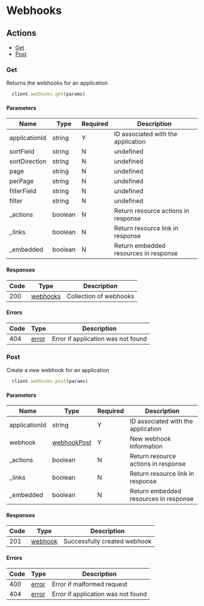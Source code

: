 # Webhooks

## Actions

*   [Get](#get)
*   [Post](#post)

### Get

Returns the webhooks for an application

```ruby
  client.webhooks.get(params)
```

#### Parameters

| Name | Type | Required | Description |
| ---- | ---- | -------- | ----------- |
| applicationId | string | Y | ID associated with the application |
| sortField | string | N | undefined |
| sortDirection | string | N | undefined |
| page | string | N | undefined |
| perPage | string | N | undefined |
| filterField | string | N | undefined |
| filter | string | N | undefined |
| _actions | boolean | N | Return resource actions in response |
| _links | boolean | N | Return resource link in response |
| _embedded | boolean | N | Return embedded resources in response |

#### Responses

| Code | Type | Description |
| ---- | ---- | ----------- |
| 200 | [webhooks](_schemas.md#webhooks) | Collection of webhooks |

#### Errors

| Code | Type | Description |
| ---- | ---- | ----------- |
| 404 | [error](_schemas.md#error) | Error if application was not found |

### Post

Create a new webhook for an application

```ruby
  client.webhooks.post(params)
```

#### Parameters

| Name | Type | Required | Description |
| ---- | ---- | -------- | ----------- |
| applicationId | string | Y | ID associated with the application |
| webhook | [webhookPost](_schemas.md#webhookpost) | Y | New webhook information |
| _actions | boolean | N | Return resource actions in response |
| _links | boolean | N | Return resource link in response |
| _embedded | boolean | N | Return embedded resources in response |

#### Responses

| Code | Type | Description |
| ---- | ---- | ----------- |
| 201 | [webhook](_schemas.md#webhook) | Successfully created webhook |

#### Errors

| Code | Type | Description |
| ---- | ---- | ----------- |
| 400 | [error](_schemas.md#error) | Error if malformed request |
| 404 | [error](_schemas.md#error) | Error if application was not found |
